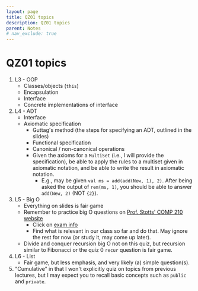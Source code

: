 ```yaml
---
layout: page
title: QZ01 topics
description: QZ01 topics
parent: Notes
# nav_exclude: true
---
```


# QZ01 topics

1. L3 - OOP
    - Classes/objects (`this`)
    - Encapsulation
    - Interface
    - Concrete implementations of interface
2. L4 - ADT
    - Interface
    - Axiomatic specification
        - Guttag's method (the steps for specifying an ADT, outlined in the slides)
        - Functional specification
        - Canonical / non-canonical operations
        - Given the axioms for a `MultiSet` (i.e., I will provide the specification), be able to apply the rules to a multiset given in axiomatic notation, and be able to write the result in axiomatic notation.
            - E.g., may be given `val ms = add(add(New, 1), 2)`. After being asked the output of `rem(ms, 1)`, you should be able to answer `add(New, 2)` (NOT `{2}`).
3. L5 - Big O
    - Everything on slides is fair game
    - Remember to practice big O questions on [Prof. Stotts' COMP 210 website](https://www.cs.unc.edu/~stotts/COMP410-f20/)
        - Click on [exam info](https://www.cs.unc.edu/~stotts/COMP410-f20/examinfo.html)
        - Find what is relevant in our class so far and do that. May ignore the rest for now (or study it, may come up later).
    - Divide and conquer recursion big O not on this quiz, but recursion similar to Fibonacci or the quiz 0 `recur` question is fair game.
4. L6 - List
   - Fair game, but less emphasis, and very likely (a) simple question(s).
5. "Cumulative" in that I won't explicitly quiz on topics from previous lectures, but I may expect you to recall basic concepts such as `public` and `private`.
